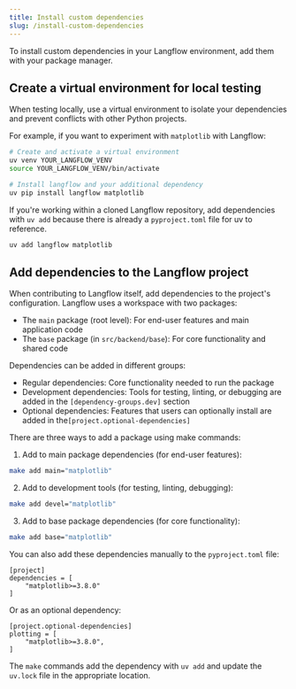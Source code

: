 ```yaml
---
title: Install custom dependencies
slug: /install-custom-dependencies
---
```


To install custom dependencies in your Langflow environment, add them with your package manager.

## Create a virtual environment for local testing

When testing locally, use a virtual environment to isolate your dependencies and prevent conflicts with other Python projects.

For example, if you want to experiment with `matplotlib` with Langflow:

```bash
# Create and activate a virtual environment
uv venv YOUR_LANGFLOW_VENV
source YOUR_LANGFLOW_VENV/bin/activate

# Install langflow and your additional dependency
uv pip install langflow matplotlib
```

If you're working within a cloned Langflow repository, add dependencies with `uv add` because there is already a `pyproject.toml` file for uv to reference.
```bash
uv add langflow matplotlib
```

## Add dependencies to the Langflow project

When contributing to Langflow itself, add dependencies to the project's configuration. Langflow uses a workspace with two packages:

* The `main` package (root level): For end-user features and main application code
* The `base` package (in `src/backend/base`): For core functionality and shared code

Dependencies can be added in different groups:

* Regular dependencies: Core functionality needed to run the package
* Development dependencies: Tools for testing, linting, or debugging are added in the `[dependency-groups.dev]` section
* Optional dependencies: Features that users can optionally install are added in the`[project.optional-dependencies]`

There are three ways to add a package using make commands:

1. Add to main package dependencies (for end-user features):
```bash
make add main="matplotlib"
```

2. Add to development tools (for testing, linting, debugging):
```bash
make add devel="matplotlib"
```

3. Add to base package dependencies (for core functionality):
```bash
make add base="matplotlib"
```

You can also add these dependencies manually to the `pyproject.toml` file:

```
[project]
dependencies = [
    "matplotlib>=3.8.0"
]
```

Or as an optional dependency:

```
[project.optional-dependencies]
plotting = [
    "matplotlib>=3.8.0",
]
```

The `make` commands add the dependency with `uv add` and update the `uv.lock` file in the appropriate location.
